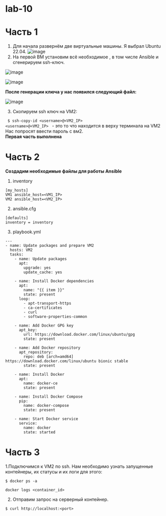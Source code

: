 # lab-10
# Часть 1   

1. Для начала развернём две виртуальные машины. Я выбрал Ubuntu 22.04.
 ![image](https://github.com/Fedorusita/lab-10/assets/112895410/fb9dd739-b5f6-4f21-8d0e-fa59e62af6cd)
2. На первой ВМ установим всё необходимое , в том числе Ansible и сгенерируем ssh-ключ.   

![image](https://github.com/Fedorusita/lab-10/assets/112895410/0b5d53bf-6e04-400a-b1d2-5caef1674407)

![image](https://github.com/Fedorusita/lab-10/assets/112895410/e03c892e-01a6-490f-a701-302077d2070a)   

**После генерации ключа у нас появился следующий файл:**   

![image](https://github.com/Fedorusita/lab-10/assets/112895410/f9e03e0c-88bd-46e7-b207-47d71fd2bdf6)

3. Скопируем ssh ключ на VM2:

``` $ ssh-copy-id <username>@<VM2_IP>```   
``` <username>@<VM2_IP>  ``` - это то что находится в верху терминала на VM2   
Нас попросят ввести пароль с вм2.   
**Первая часть выполнена**  

# Часть 2   

**Создадим необходимые файлы для работы Ansible**   
1. inventory   
```
[my_hosts]
VM1 ansible_host=<VM1_IP>
VM2 ansible_host=<VM2_IP>   
```
2. ansible.cfg   
```
[defaults]
inventory = inventory
```
3. playbook.yml   
```
---
- name: Update packages and prepare VM2
  hosts: VM2
  tasks:
    - name: Update packages
      apt:
        upgrade: yes
        update_cache: yes

    - name: Install Docker dependencies
      apt:
        name: "{{ item }}"
        state: present
      loop:
        - apt-transport-https
        - ca-certificates
        - curl
        - software-properties-common

    - name: Add Docker GPG key
      apt_key:
        url: https://download.docker.com/linux/ubuntu/gpg
        state: present

    - name: Add Docker repository
      apt_repository:
        repo: deb [arch=amd64] https://download.docker.com/linux/ubuntu bionic stable
        state: present

    - name: Install Docker
      apt:
        name: docker-ce
        state: present

    - name: Install Docker Compose
      pip:
        name: docker-compose
        state: present

    - name: Start Docker service
      service:
        name: docker
        state: started
```
# Часть 3
1.Подключимся к VM2 по ssh. Нам необходимо узнать запущенные контейнеры, их статусы и их логи для этого:   
```
$ docker ps -a   

```
```
docker logs <container_id>
```
2. Отправим запрос на серверный контейнер.   
```
$ curl http://localhost:<port>
```









